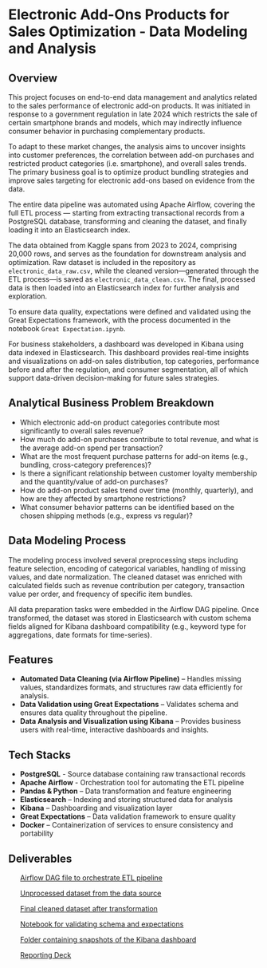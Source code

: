<!DOCTYPE html>
<html lang="id">
<head>
    <meta charset="UTF-8">
    <meta name="viewport" content="width=device-width, initial-scale=1.0">
</head>
<body>
    <h1>Electronic Add-Ons Products for Sales Optimization - Data Modeling and Analysis</h1>
    <p>
    <section>
        <h2>Overview</h2>
        <p>
            This project focuses on end-to-end data management and analytics related to the sales performance of electronic add-on products. It was initiated in response to a government regulation in late 2024 which restricts the sale of certain smartphone brands and models, which may indirectly influence consumer behavior in purchasing complementary products.
        </p>   
        <p>
            To adapt to these market changes, the analysis aims to uncover insights into customer preferences, the correlation between add-on purchases and restricted product categories (i.e. smartphone), and overall sales trends. The primary business goal is to optimize product bundling strategies and improve sales targeting for electronic add-ons based on evidence from the data.
        </p>
        <p>
            The entire data pipeline was automated using Apache Airflow, covering the full ETL process — starting from extracting transactional records from a PostgreSQL database, transforming and cleaning the dataset, and finally loading it into an Elasticsearch index. 
        </p>    
        <p>
            The data obtained from Kaggle spans from 2023 to 2024, comprising 20,000 rows, and serves as the foundation for downstream analysis and optimization. Raw dataset is included in the repository as <code>electronic_data_raw.csv</code>, while the cleaned version—generated through the ETL process—is saved as <code>electronic_data_clean.csv</code>. The final, processed data is then loaded into an Elasticsearch index for further analysis and exploration.
        </p>
        <p>
            To ensure data quality, expectations were defined and validated using the Great Expectations framework, with the process documented in the notebook <code>Great Expectation.ipynb</code>.
        </p>
        <p>
            For business stakeholders, a dashboard was developed in Kibana using data indexed in Elasticsearch. This dashboard provides real-time insights and visualizations on add-on sales distribution, top categories, performance before and after the regulation, and consumer segmentation, all of which support data-driven decision-making for future sales strategies.
        </p>
    <p>
        <h2>Analytical Business Problem Breakdown</h2>
        <ul>
            <li>Which electronic add-on product categories contribute most significantly to overall sales revenue?</li>
            <li>How much do add-on purchases contribute to total revenue, and what is the average add-on spend per transaction?</li>
            <li>What are the most frequent purchase patterns for add-on items (e.g., bundling, cross-category preferences)?</li>
            <li>Is there a significant relationship between customer loyalty membership and the quantity/value of add-on purchases?</li>
            <li>How do add-on product sales trend over time (monthly, quarterly), and how are they affected by smartphone restrictions?</li>
            <li>What consumer behavior patterns can be identified based on the chosen shipping methods (e.g., express vs regular)?</li>
        </ul>
    <p>
        <h2>Data Modeling Process</h2>
        <p>
            The modeling process involved several preprocessing steps including feature selection, encoding of categorical variables, handling of missing values, and date normalization. The cleaned dataset was enriched with calculated fields such as revenue contribution per category, transaction value per order, and frequency of specific item bundles.
        </p>
        <p>
            All data preparation tasks were embedded in the Airflow DAG pipeline. Once transformed, the dataset was stored in Elasticsearch with custom schema fields aligned for Kibana dashboard compatibility (e.g., keyword type for aggregations, date formats for time-series).
        </p>
    <p>
        <h2>Features</h2>
        <ul>
            <li><strong>Automated Data Cleaning (via Airflow Pipeline)</strong> – Handles missing values, standardizes formats, and structures raw data efficiently for analysis.</li>
            <li><strong>Data Validation using Great Expectations</strong> – Validates schema and ensures data quality throughout the pipeline.</li>
            <li><strong>Data Analysis and Visualization using Kibana</strong> – Provides business users with real-time, interactive dashboards and insights.</li>
        </ul>
    <p>
        <h2>Tech Stacks</h2>
        <ul>
            <li><strong>PostgreSQL</strong> - Source database containing raw transactional records</li>
            <li><strong>Apache Airflow</strong> - Orchestration tool for automating the ETL pipeline</li>
            <li><strong>Pandas & Python</strong> – Data transformation and feature engineering</li>
            <li><strong>Elasticsearch</strong> – Indexing and storing structured data for analysis</li>
            <li><strong>Kibana</strong> – Dashboarding and visualization layer</li>
            <li><strong>Great Expectations</strong> – Data validation framework to ensure quality</li>
            <li><strong>Docker</strong> – Containerization of services to ensure consistency and portability</li>
        </ul>
    <p>
        <h2>Deliverables</h2>
        <ul>
            <a href="https://github.com/Ediashta-Narendra/Electronic-Add-Ons-for-Product-Sales-Optimization/blob/main/DAG%20for%20Electronic%20Add-Ons%20for%20Product%20Sales%20Optimization.py" target="_blank">Airflow DAG file to orchestrate ETL pipeline</a>
        <p>
            <a href="https://github.com/Ediashta-Narendra/Electronic-Add-Ons-for-Product-Sales-Optimization/blob/main/electronic_data_raw.csv" target="_blank">Unprocessed dataset from the data source</a>
        <p>
            <a href="https://github.com/Ediashta-Narendra/Electronic-Add-Ons-for-Product-Sales-Optimization/blob/main/electronic_data_clean.csv" target="_blank">Final cleaned dataset after transformation</a>
        <p>
            <a href="https://github.com/Ediashta-Narendra/Electronic-Add-Ons-for-Product-Sales-Optimization/blob/main/Great%20Expectation.ipynb" target="_blank">Notebook for validating schema and expectations</a>
        <p>
            <a href="https://github.com/Ediashta-Narendra/Electronic-Add-Ons-for-Product-Sales-Optimization/tree/main/Kibana%20Dashboard%20Capture" target="_blank">Folder containing snapshots of the Kibana dashboard</a>
        <p>
            <a href="https://github.com/Ediashta-Narendra/Electronic-Add-Ons-for-Product-Sales-Optimization/blob/main/slides%20adds-on%20upselling.pptx" target="_blank">Reporting Deck</a>
        </ul>
    </section>
</body>
</html>
